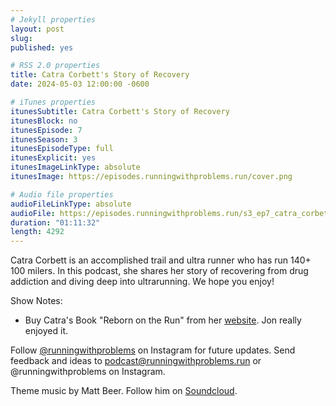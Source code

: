 ```yaml
---
# Jekyll properties
layout: post
slug:
published: yes

# RSS 2.0 properties
title: Catra Corbett's Story of Recovery
date: 2024-05-03 12:00:00 -0600

# iTunes properties
itunesSubtitle: Catra Corbett's Story of Recovery
itunesBlock: no
itunesEpisode: 7
itunesSeason: 3
itunesEpisodeType: full
itunesExplicit: yes
itunesImageLinkType: absolute
itunesImage: https://episodes.runningwithproblems.run/cover.png

# Audio file properties
audioFileLinkType: absolute
audioFile: https://episodes.runningwithproblems.run/s3_ep7_catra_corbett.mp3
duration: "01:11:32"
length: 4292
---
```


Catra Corbett is an accomplished trail and ultra runner who has run 140+ 100 milers. In this podcast, she shares her story of recovering from drug addiction and diving deep into ultrarunning. We hope you enjoy!


Show Notes:
- Buy Catra's Book "Reborn on the Run" from her [website](https://catracorbett.com/products/reborn-on-the-run). Jon really enjoyed it.


Follow [@runningwithproblems](https://www.instagram.com/runningwithproblems/) on Instagram for future updates. Send feedback and ideas to podcast@runningwithproblems.run or @runningwithproblems on Instagram.

Theme music by Matt Beer. Follow him on [Soundcloud](https://soundcloud.com/mattbeermusic).
